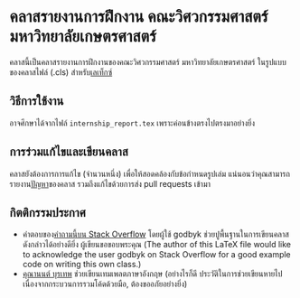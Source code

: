 # คลาสรายงานการฝึกงาน คณะวิศวกรรมศาสตร์ มหาวิทยาลัยเกษตรศาสตร์

คลาสนี้เป็นคลาสรายงานการฝึกงานของคณะวิศวกรรมศาสตร์ มหาวิทยาลัยเกษตรศาสตร์ ในรูปแบบของคลาสไฟล์ (.cls) สำหรับ[เลเท็กซ์](https://www.latex-project.org/)

## วิธีการใช้งาน

อาจศึกษาได้จากไฟล์ `internship_report.tex` เพราะค่อนข้างตรงไปตรงมาอย่างยิ่ง

## การร่วมแก้ไขและเขียนคลาส

คลาสยังต้องการการแก้ไข (จำนวนหนึ่ง) เพื่อให้สอดคล้องกับข้อกำหนดรูปเล่ม แน่นอนว่าคุณสามารถรายงาน[ปัญหา](https://github.com/srakrnxKU/01204399-internship-report/issues)ของคลาส รวมถึงแก้ไขด้วยการส่ง pull requests เข้ามา

## กิตติกรรมประกาศ

- คำตอบของ[คำถามนี้บน Stack Overflow](https://stackoverflow.com/questions/581916/how-do-you-extend-article-document-class-in-latex) โดยผู้ใช้ godbyk ช่วยปูพื้นฐานในการเขียนคลาสดังกล่าวได้อย่างดียิ่ง ผู้เขียนขอขอบพระคุณ (The author of this LaTeX file would like to acknowledge the user godbyk on Stack Overflow for a good example code on writing this own class.)
- [คุณานนต์ บุรเทพ](https://github.com/phankunanon) ช่วยเขียนเทมเพลตภาษาอังกฤษ (อย่างไรก็ดี ประวัติในการช่วยเขียนหายไปเนื่องจากกระบวนการรวมโค้ดด้วยมือ, ต้องขออภัยอย่างยิ่ง)
